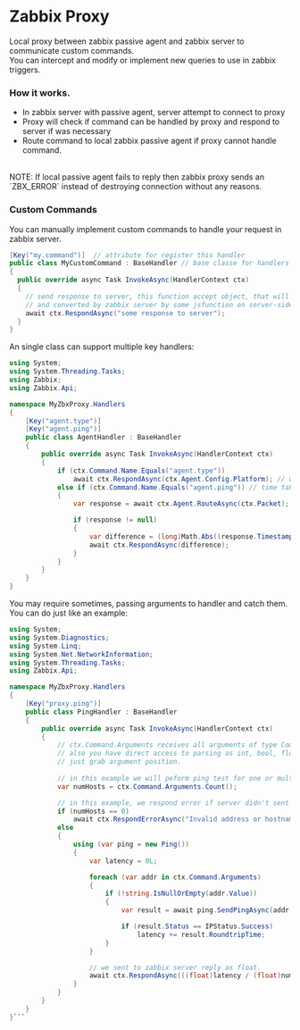 # Zabbix Proxy
Local proxy between zabbix passive agent and zabbix server to communicate custom commands.<br/>
You can intercept and modify or implement new queries to use in zabbix triggers.

### How it works.
- In zabbix server with passive agent, server attempt to connect to proxy
- Proxy will check if command can be handled by proxy and respond to server if was necessary
- Route command to local zabbix passive agent if proxy cannot handle command.

<br>
NOTE: If local passive agent fails to reply then zabbix proxy sends an `ZBX_ERROR` instead of destroying connection without any reasons.

### Custom Commands
You can manually implement custom commands to handle your request in zabbix server.

```cs
[Key("my.command")]  // attribute for register this handler
public class MyCustomCommand : BaseHandler // base classe for handlers
{
  public override async Task InvokeAsync(HandlerContext ctx)
  {
    // send response to server, this function accept object, that will be serialized as string
    // and converted by zabbix server by some jsfunction on server-side.
    await ctx.RespondAsync("some response to server"); 
  }
}
```
An single class can support multiple key handlers:

```cs
using System;
using System.Threading.Tasks;
using Zabbix;
using Zabbix.Api;

namespace MyZbxProxy.Handlers
{
	[Key("agent.type")]
	[Key("agent.ping")]
	public class AgentHandler : BaseHandler
	{
		public override async Task InvokeAsync(HandlerContext ctx)
		{
			if (ctx.Command.Name.Equals("agent.type"))
				await ctx.RespondAsync(ctx.Agent.Config.Platform); // who platform is? windows or linux
			else if (ctx.Command.Name.Equals("agent.ping")) // time taken to parse packet.
			{
				var response = await ctx.Agent.RouteAsync(ctx.Packet);

				if (response != null)
				{
					var difference = (long)Math.Abs((response.Timestamp - ctx.Packet.Timestamp).TotalMilliseconds);
					await ctx.RespondAsync(difference);
				}
			}
		}
	}
}
```
You may require sometimes, passing arguments to handler and catch them. You can do just like an example:

```cs
using System;
using System.Diagnostics;
using System.Linq;
using System.Net.NetworkInformation;
using System.Threading.Tasks;
using Zabbix.Api;

namespace MyZbxProxy.Handlers
{
	[Key("proxy.ping")]
	public class PingHandler : BaseHandler
	{
		public override async Task InvokeAsync(HandlerContext ctx)
		{
			// ctx.Command.Arguments receives all arguments of type CommandArgument,
			// also you have direct access to parsing as int, bool, float, etc.
			// just grab argument position.
			
			// in this example we will peform ping test for one or multiple hostnames in sequence then sum all values and get avg ping for all hosts.
			var numHosts = ctx.Command.Arguments.Count(); 

			// in this example, we respond error if server didn't sent any valid hosts for ping test.
			if (numHosts == 0)
				await ctx.RespondErrorAsync("Invalid address or hostname");
			else
			{
				using (var ping = new Ping())
				{
					var latency = 0L;

					foreach (var addr in ctx.Command.Arguments)
					{
						if (!string.IsNullOrEmpty(addr.Value))
						{
							var result = await ping.SendPingAsync(addr.Value);

							if (result.Status == IPStatus.Success)
								latency += result.RoundtripTime;
						}
					}

					// we sent to zabbix server reply as float.
					await ctx.RespondAsync(((float)latency / (float)numHosts));
				}
			}
		}
	}
}```
